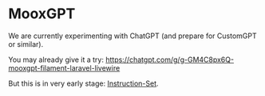 # MooxGPT

We are currently experimenting with ChatGPT (and prepare for CustomGPT or similar).

You may already give it a try: https://chatgpt.com/g/g-GM4C8px6Q-mooxgpt-filament-laravel-livewire

But this is in very early stage: [Instruction-Set](./mooxgpt.md).

